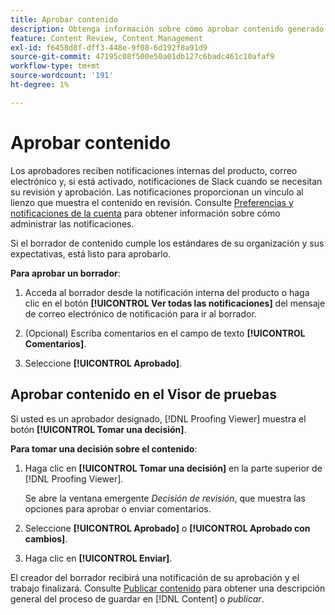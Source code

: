 ```yaml
---
title: Aprobar contenido
description: Obtenga información sobre cómo aprobar contenido generado con Adobe GenStudio for Performance Marketing.
feature: Content Review, Content Management
exl-id: f6458d8f-dff3-448e-9f08-6d192f8a91d9
source-git-commit: 47195c08f500e50a01db127c6badc461c10afaf9
workflow-type: tm+mt
source-wordcount: '191'
ht-degree: 1%

---
```


# Aprobar contenido

Los aprobadores reciben notificaciones internas del producto, correo electrónico y, si está activado, notificaciones de Slack cuando se necesitan su revisión y aprobación. Las notificaciones proporcionan un vínculo al lienzo que muestra el contenido en revisión. Consulte [Preferencias y notificaciones de la cuenta](https://experienceleague.adobe.com/en/docs/core-services/interface/features/account-preferences) para obtener información sobre cómo administrar las notificaciones.

Si el borrador de contenido cumple los estándares de su organización y sus expectativas, está listo para aprobarlo.

**Para aprobar un borrador**:

1. Acceda al borrador desde la notificación interna del producto o haga clic en el botón **[!UICONTROL Ver todas las notificaciones]** del mensaje de correo electrónico de notificación para ir al borrador.

1. (Opcional) Escriba comentarios en el campo de texto **[!UICONTROL Comentarios]**.

1. Seleccione **[!UICONTROL Aprobado]**.

## Aprobar contenido en el Visor de pruebas

Si usted es un aprobador designado, [!DNL Proofing Viewer] muestra el botón **[!UICONTROL Tomar una decisión]**.

**Para tomar una decisión sobre el contenido**:

1. Haga clic en **[!UICONTROL Tomar una decisión]** en la parte superior de [!DNL Proofing Viewer].

   Se abre la ventana emergente _Decisión de revisión_, que muestra las opciones para aprobar o enviar comentarios.

1. Seleccione **[!UICONTROL Aprobado]** o **[!UICONTROL Aprobado con cambios]**.

1. Haga clic en **[!UICONTROL Enviar]**.

El creador del borrador recibirá una notificación de su aprobación y el trabajo finalizará. Consulte [Publicar contenido](/help/user-guide/approvals/publish-content.md) para obtener una descripción general del proceso de guardar en [!DNL Content] o _publicar_.
